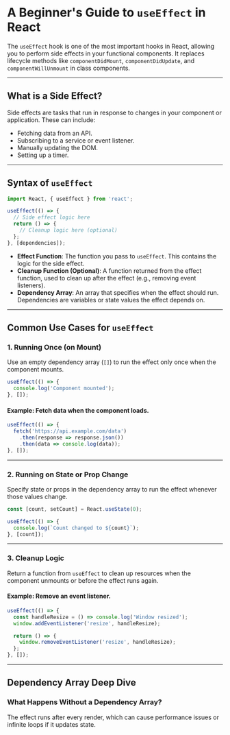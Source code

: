 # A Beginner's Guide to `useEffect` in React

The `useEffect` hook is one of the most important hooks in React, allowing you to perform side effects in your functional components. It replaces lifecycle methods like `componentDidMount`, `componentDidUpdate`, and `componentWillUnmount` in class components.

---


## What is a Side Effect?

Side effects are tasks that run in response to changes in your component or application. These can include:
- Fetching data from an API.
- Subscribing to a service or event listener.
- Manually updating the DOM.
- Setting up a timer.

---


## Syntax of `useEffect`

```javascript
import React, { useEffect } from 'react';

useEffect(() => {
  // Side effect logic here
  return () => {
    // Cleanup logic here (optional)
  };
}, [dependencies]);
```

- **Effect Function**: The function you pass to `useEffect`. This contains the logic for the side effect.
- **Cleanup Function (Optional)**: A function returned from the effect function, used to clean up after the effect (e.g., removing event listeners).
- **Dependency Array**: An array that specifies when the effect should run. Dependencies are variables or state values the effect depends on.

---


## Common Use Cases for `useEffect`

### 1. Running Once (on Mount)
Use an empty dependency array (`[]`) to run the effect only once when the component mounts.

```javascript
useEffect(() => {
  console.log('Component mounted');
}, []);
```

#### Example: Fetch data when the component loads.
```javascript
useEffect(() => {
  fetch('https://api.example.com/data')
    .then(response => response.json())
    .then(data => console.log(data));
}, []);
```

---


### 2. Running on State or Prop Change
Specify state or props in the dependency array to run the effect whenever those values change.

```javascript
const [count, setCount] = React.useState(0);

useEffect(() => {
  console.log(`Count changed to ${count}`);
}, [count]);
```

---


### 3. Cleanup Logic
Return a function from `useEffect` to clean up resources when the component unmounts or before the effect runs again.

#### Example: Remove an event listener.
```javascript
useEffect(() => {
  const handleResize = () => console.log('Window resized');
  window.addEventListener('resize', handleResize);

  return () => {
    window.removeEventListener('resize', handleResize);
  };
}, []);
```

---


## Dependency Array Deep Dive

### What Happens Without a Dependency Array?
The effect runs after every render, which can cause performance issues or infinite loops if it updates state.
